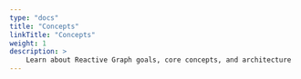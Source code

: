```yaml
---
type: "docs"
title: "Concepts"
linkTitle: "Concepts"
weight: 1
description: >
    Learn about Reactive Graph goals, core concepts, and architecture
---
```

